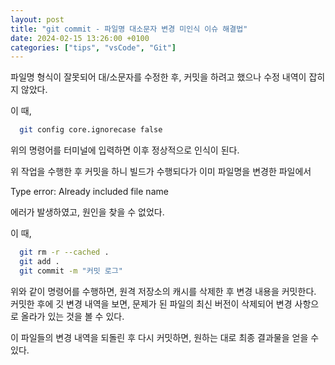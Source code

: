 ```yaml
---
layout: post
title: "git commit - 파일명 대소문자 변경 미인식 이슈 해결법"
date: 2024-02-15 13:26:00 +0100
categories: ["tips", "vsCode", "Git"]
---
```


파일명 형식이 잘못되어 대/소문자를 수정한 후, 커밋을 하려고 했으나 수정 내역이 잡히지 않았다.

이 때,

```bash
  git config core.ignorecase false
```

위의 명령어를 터미널에 입력하면 이후 정상적으로 인식이 된다.

위 작업을 수행한 후 커밋을 하니 빌드가 수행되다가 이미 파일명을 변경한 파일에서

Type error: Already included file name

에러가 발생하였고, 원인을 찾을 수 없었다.

이 때,

```bash
  git rm -r --cached .
  git add .
  git commit -m "커밋 로그"
```

위와 같이 명령어를 수행하면, 원격 저장소의 캐시를 삭제한 후 변경 내용을 커밋한다.
커밋한 후에 깃 변경 내역을 보면, 문제가 된 파일의 최신 버전이 삭제되어 변경 사항으로 올라가 있는 것을 볼 수 있다.

이 파일들의 변경 내역을 되돌린 후 다시 커밋하면, 원하는 대로 최종 결과물을 얻을 수 있다.
